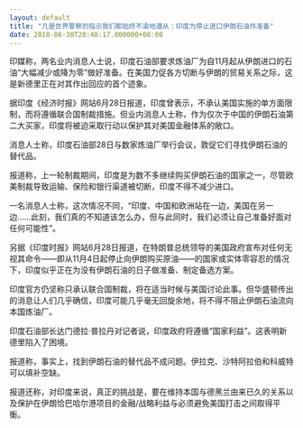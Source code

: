 ```yaml
---
layout: default
title: "凡是世界警察的指示我们都始终不渝地遵从：印度为停止进口伊朗石油作准备"
date: 2018-06-30T20:48:17.000000+08:00
---
```


印媒称，两名业内消息人士说，印度石油部要求炼油厂为自11月起从伊朗进口的石油“大幅减少或降为零”做好准备。在美国力促各方切断与伊朗的贸易关系之际，这是新德里正在对其作出回应的首个迹象。


据印度《经济时报》网站6月28日报道，印度曾表示，不承认美国实施的单方面限制，而将遵循联合国制裁措施。但业内消息人士称，作为仅次于中国的伊朗石油第二大买家，印度将被迫采取行动以保护其对美国金融体系的敞口。


消息人士称，印度石油部28日与数家炼油厂举行会议，敦促它们寻找伊朗石油的替代品。


报道称，上一轮制裁期间，印度是为数不多继续购买伊朗石油的国家之一，尽管欧美制裁导致运输、保险和银行渠道被切断，印度不得不减少进口。


一名消息人士称，这次情况不同，“印度、中国和欧洲站在一边，美国在另一边……此刻，我们真的不知道该怎么办，但与此同时，我们必须让自己准备好面对任何可能性”。


另据《印度时报》网站6月28日报道，在特朗普总统领导的美国政府宣布对任何无视其命令——即从11月4日起停止向伊朗购买原油——的国家或实体零容忍的情况下，印度似乎正在为没有伊朗石油的日子做准备、制定备选方案。


印度官方仍坚称只承认联合国制裁，将在适当时候与美国讨论此事。但华盛顿传出的消息让人们几乎确信，印度可能几乎毫无回旋余地，将不得不阻止伊朗石油流向本国炼油厂。


印度石油部长达门德拉·普拉丹对记者说，印度政府将遵循“国家利益”。这表明新德里陷入了困境。


报道称，事实上，找到伊朗石油的替代品不成问题。伊拉克、沙特阿拉伯和科威特可以填补空缺。


报道还称，对印度来说，真正的挑战是，要在维持本国与德黑兰由来已久的关系以及保护在伊朗恰巴哈尔港项目的金融/战略利益与必须避免美国打击之间取得平衡。


